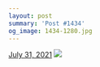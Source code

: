 ```yaml
---
layout: post
summary: 'Post #1434'
og_image: 1434-1280.jpg
---
```


<p>
  <time>
    <a href="/1434">July 31, 2021</a>
  </time>
  <a href="/1434">
    <img src="{{ site.assets_url }}/1434-640.jpg" srcset="{{ site.assets_url }}/1434-320.jpg 320w, {{ site.assets_url }}/1434-640.jpg 640w, {{ site.assets_url }}/1434-960.jpg 960w, {{ site.assets_url }}/1434-1280.jpg 1280w" sizes="(min-width: 700px) 50vw, calc(100vw - 2rem)" />
  </a>
</p>
